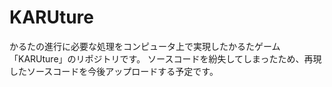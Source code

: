 # KARUture
かるたの進行に必要な処理をコンピュータ上で実現したかるたゲーム「KARUture」のリポジトリです。
ソースコードを紛失してしまったため、再現したソースコードを今後アップロードする予定です。
